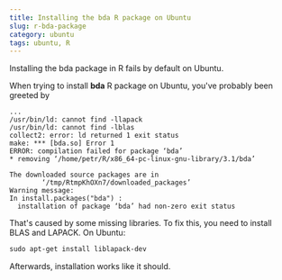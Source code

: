 ```yaml
---
title: Installing the bda R package on Ubuntu
slug: r-bda-package
category: ubuntu
tags: ubuntu, R
---
```


Installing the bda package in R fails by default on Ubuntu.

When trying to install **bda** R package on Ubuntu, you've probably been greeted by

```
...
/usr/bin/ld: cannot find -llapack
/usr/bin/ld: cannot find -lblas
collect2: error: ld returned 1 exit status
make: *** [bda.so] Error 1
ERROR: compilation failed for package ‘bda’
* removing ‘/home/petr/R/x86_64-pc-linux-gnu-library/3.1/bda’

The downloaded source packages are in
        ‘/tmp/RtmpKhOXn7/downloaded_packages’
Warning message:
In install.packages("bda") :
  installation of package ‘bda’ had non-zero exit status
```

That's caused by some missing libraries. To fix this, you need to install BLAS and LAPACK. On Ubuntu:

```perl
sudo apt-get install liblapack-dev
```

Afterwards, installation works like it should.

